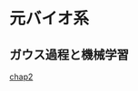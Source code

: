 # 元バイオ系
## ガウス過程と機械学習
[chap2](./GaussianProcess/chap2https://nbviewer.jupyter.org/github/sunbluesome/sunbluesome.github.io/blob/master/GaussianProcess/chap2.ipynb)